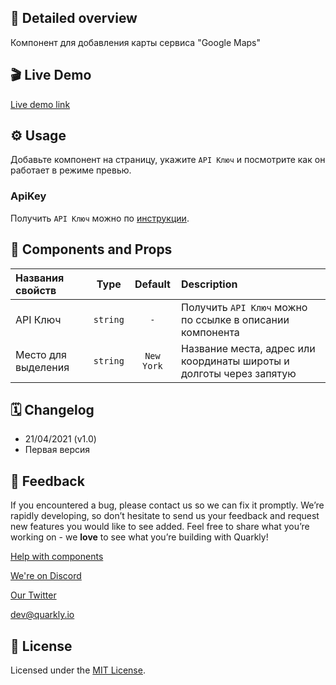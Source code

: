 ## 📖 Detailed overview

Компонент для добавления карты сервиса "Google Maps"

## 🎬 Live Demo

[Live demo link](https://quarkly-catalog.netlify.app/googlemap/)

## ⚙️ Usage

Добавьте компонент на страницу, укажите `API Ключ` и посмотрите как он работает в режиме превью.

### ApiKey

Получить `API Ключ` можно по [инструкции](https://developers.google.com/maps/documentation/javascript/get-api-key).

## 🧩 Components and Props

| Названия свойств    |   Type   |  Default   | Description                                                         |
| :------------------ | :------: | :--------: | :------------------------------------------------------------------ |
| API Ключ            | `string` |    `-`     | Получить `API Ключ` можно по ссылке в описании компонента           |
| Место для выделения | `string` | `New York` | Название места, адрес или координаты широты и долготы через запятую |

## 🗓 Changelog

-   21/04/2021 (v1.0)
-   Первая версия

## 📮 Feedback

If you encountered a bug, please contact us so we can fix it promptly. We’re rapidly developing, so don’t hesitate to send us your feedback and request new features you would like to see added. Feel free to share what you’re working on - we **love** to see what you’re building with Quarkly!

[Help with components](https://community.quarkly.io/c/requests/11)

[We're on Discord](https://discord.gg/f9KhSMGX)

[Our Twitter](https://twitter.com/quarklyapp)

[dev@quarkly.io](mailto:dev@quarkly.io)

## 📝 License

Licensed under the [MIT License](./LICENSE).

